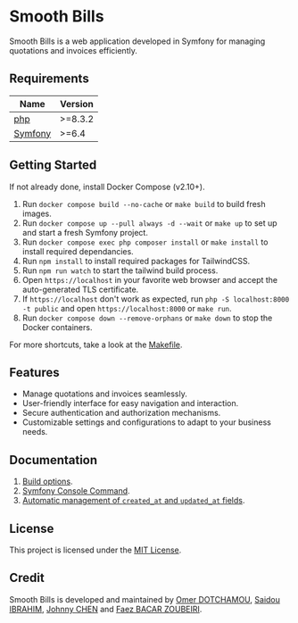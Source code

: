 # Smooth Bills

Smooth Bills is a web application developed in Symfony for managing quotations and invoices efficiently.

## Requirements

| Name                                                               | Version |
| ------------------------------------------------------------------ | ------- |
| <a name="requirement_php"></a> [php](#requirement_php)             | >=8.3.2 |
| <a name="requirement_symfony"></a> [Symfony](#requirement_symfony) | >=6.4   |

## Getting Started

If not already done, install Docker Compose (v2.10+).

1. Run `docker compose build --no-cache` or `make build` to build fresh images.
2. Run `docker compose up --pull always -d --wait` or `make up` to set up and start a fresh Symfony project.
3. Run `docker compose exec php composer install` or `make install` to install required dependancies.
4. Run `npm install` to install required packages for TailwindCSS.
5. Run `npm run watch` to start the tailwind build process.
6. Open `https://localhost` in your favorite web browser and accept the auto-generated TLS certificate.
7. If `https://localhost` don't work as expected, run `php -S localhost:8000 -t public` and open `https://localhost:8000` or `make run`.
8. Run `docker compose down --remove-orphans` or `make down` to stop the Docker containers.

For more shortcuts, take a look at the [Makefile](./Makefile).

## Features

-   Manage quotations and invoices seamlessly.
-   User-friendly interface for easy navigation and interaction.
-   Secure authentication and authorization mechanisms.
-   Customizable settings and configurations to adapt to your business needs.

## Documentation

1. [Build options](docs/build.md).
2. [Symfony Console Command](docs/symfony_command.md).
3. [Automatic management of `created_at` and `updated_at` fields](docs/timestampable_trait.md).

## License

This project is licensed under the [MIT License](LICENSE).

## Credit

Smooth Bills is developed and maintained by [Omer DOTCHAMOU](https://www.omerdotchamou.com), [Saidou IBRAHIM](https://github.com/isaidou), [Johnny CHEN](https://github.com/johnnyhelloworld) and [Faez BACAR ZOUBEIRI](https://github.com/FAEZ10).

